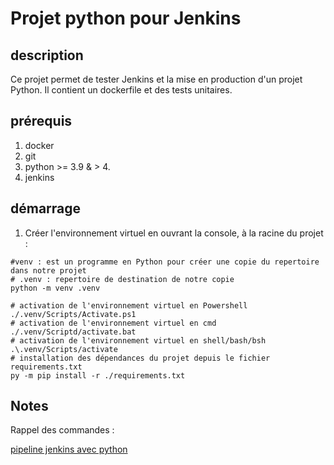 # Projet python pour Jenkins

## description

Ce projet permet de tester Jenkins et la mise en production d'un projet Python.
Il contient un dockerfile et des tests unitaires.

## prérequis

1. docker
2. git
3. python >= 3.9 & > 4.
4. jenkins

## démarrage

1. Créer l'environnement virtuel en ouvrant la console, à la racine du projet :

```shell
#venv : est un programme en Python pour créer une copie du repertoire dans notre projet
# .venv : repertoire de destination de notre copie 
python -m venv .venv

# activation de l'environnement virtuel en Powershell 
./.venv/Scripts/Activate.ps1
# activation de l'environnement virtuel en cmd
./.venv/Scriptd/activate.bat
# activation de l'environnement virtuel en shell/bash/bsh
.\.venv/Scripts/activate
# installation des dépendances du projet depuis le fichier requirements.txt
py -m pip install -r ./requirements.txt
```

## Notes

Rappel des commandes :

[pipeline jenkins avec python](https://medium.com/geekculture/jenkins-pipeline-python-and-docker-altogether-442d38119484)
